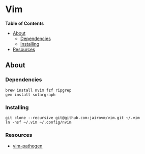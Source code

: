 # Vim

**Table of Contents**

<!-- toc -->

- [About](#about)
  * [Dependencies](#dependencies)
  * [Installing](#installing)
- [Resources](#resources)

<!-- tocstop -->

## About

### Dependencies
```console
brew install nvim fzf ripgrep
gem install solargraph
```

### Installing

```console
git clone --recursive git@github.com:jairovm/vim.git ~/.vim
ln -nsf ~/.vim ~/.config/nvim
```

### Resources

- [vim-pathogen](https://github.com/tpope/vim-pathogen)
